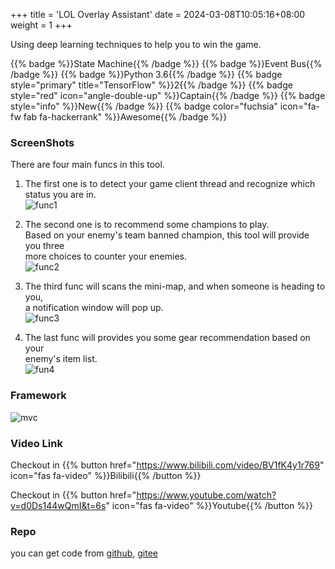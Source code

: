 +++
title = 'LOL Overlay Assistant'
date = 2024-03-08T10:05:16+08:00
weight = 1
+++

Using deep learning techniques to help you to win the game.

{{% badge %}}State Machine{{% /badge %}}
{{% badge %}}Event Bus{{% /badge %}}
{{% badge %}}Python 3.6{{% /badge %}}
{{% badge style="primary" title="TensorFlow" %}}2{{% /badge %}}
{{% badge style="red" icon="angle-double-up" %}}Captain{{% /badge %}}
{{% badge style="info" %}}New{{% /badge %}}
{{% badge color="fuchsia" icon="fa-fw fab fa-hackerrank" %}}Awesome{{% /badge %}}

### ScreenShots
There are four main funcs in this tool.

1. The first one is to detect your game client thread and recognize which <br> 
 status you are in.  <br>
![func1](../../../images/content/lol/1.gif)

2. The second one is to recommend some champions to play.<br>
 Based on your enemy's team banned champion, this tool will provide you three<br> 
 more choices to counter your enemies. <br>
![func2](../../../images/content/lol/2.gif)

3. The third func will scans the mini-map, and when someone is heading to you,<br>
 a notification window will pop up.<br>
![func3](../../../images/content/lol/3.gif)

4. The last func will provides you some gear recommendation based on your <br> 
 enemy's item list. <br>
![fun4](../../../images/content/lol/4.gif)


### Framework
![mvc](../../../images/content/lol/architecture.png)


### Video Link

Checkout in {{% button href="https://www.bilibili.com/video/BV1fK4y1r769" icon="fas fa-video" %}}Bilibili{{% /button %}} 

Checkout in {{% button href="https://www.youtube.com/watch?v=d0Ds144wQmI&t=6s" icon="fas fa-video" %}}Youtube{{% /button %}}

### Repo
you can get code from [github](https://gitee.com/aaron2333/LOL_Overlay_Assistant_Tool), [gitee](https://gitee.com/aaron2333/LOL_Overlay_Assistant_Tool)